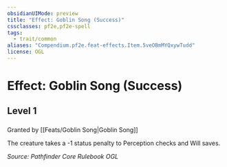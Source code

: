 ```yaml
---
obsidianUIMode: preview
title: "Effect: Goblin Song (Success)"
cssclasses: pf2e,pf2e-spell
tags:
  - trait/common
aliases: "Compendium.pf2e.feat-effects.Item.5veOBmMYQxywTudd"
license: OGL
---
```

# Effect: Goblin Song (Success)
## Level 1
### 






Granted by [[Feats/Goblin Song|Goblin Song]]

The creature takes a -1 status penalty to Perception checks and Will saves.

*Source: Pathfinder Core Rulebook*
*OGL*